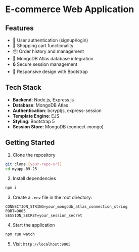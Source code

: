 # E-commerce Web Application

## Features

- 🔐 User authentication (signup/login)
- 🛒 Shopping cart functionality
- 📦 Order history and management
- 💾 MongoDB Atlas database integration
- 🔒 Secure session management
- 📱 Responsive design with Bootstrap

## Tech Stack

- **Backend**: Node.js, Express.js
- **Database**: MongoDB Atlas
- **Authentication**: bcryptjs, express-session
- **Template Engine**: EJS
- **Styling**: Bootstrap 5
- **Session Store**: MongoDB (connect-mongo)

## Getting Started


1. Clone the repository
```bash
git clone [your-repo-url]
cd myapp-09-25
```

2. Install dependencies
```bash
npm i
```

3. Create a `.env` file in the root directory:
```
CONNECTION_STRING=your_mongodb_atlas_connection_string
PORT=9005
SESSION_SECRET=your_session_secret
```

4. Start the application
```bash
npm run watch
```

5. Visit `http://localhost:9005`

